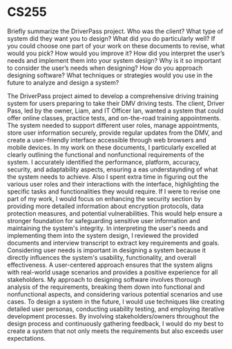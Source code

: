# CS255

Briefly summarize the DriverPass project. Who was the client? What type of system did they want you to design?
What did you do particularly well?
If you could choose one part of your work on these documents to revise, what would you pick? How would you improve it?
How did you interpret the user’s needs and implement them into your system design? Why is it so important to consider the user’s needs when designing?
How do you approach designing software? What techniques or strategies would you use in the future to analyze and design a system?


The DriverPass project aimed to develop a comprehensive driving training system for users preparing to take their DMV driving tests. The client, Driver Pass, led by the owner, Liam,  and IT Officer Ian, wanted a system that could offer online classes, practice tests, and on-the-road training appointments. The system needed to support different user roles, manage appointments, store user information securely, provide regular updates from the DMV, and create a user-friendly interface accessible through web browsers and mobile devices. In my work on these documents, I particularly excelled at clearly outlining the functional and nonfunctional requirements of the system. I accurately identified the performance, platform, accuracy, security, and adaptability aspects, ensuring a eas understaynding of what the system needs to achieve. Also I spent extra time in figuring out the various user roles and their interactions with the interface, highlighting the specific tasks and functionalities they would require.
If I were to revise one part of my work, I would focus on enhancing the security section by providing more detailed information about encryption protocols, data protection measures, and potential vulnerabilities. This would help ensure a stronger foundation for safeguarding sensitive user information and maintaining the system's integrity. In interpreting the user's needs and implementing them into the system design, I reviewed the provided documents and interview transcript to extract key requirements and goals. Considering user needs is important in designing a system because it directly influences the system's usability, functionality, and overall effectiveness. A user-centered approach ensures that the system aligns with real-world usage scenarios and provides a positive experience for all stakeholders. My approach to designing software involves thorough analysis of the requirements, breaking them down into functional and nonfunctional aspects, and considering various potential scenarios and use cases. To design a system in the future, I would use techniques like creating detailed user personas, conducting usability testing, and employing iterative development processes. By involving stakeholders/owners throughout the design process and continuously gathering feedback, I would do my best to create a system that not only meets the requirements but also exceeds user expectations.
